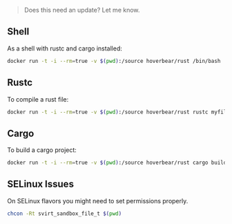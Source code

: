 > Does this need an update? Let me know.

## Shell
As a shell with rustc and cargo installed:
```bash
docker run -t -i --rm=true -v $(pwd):/source hoverbear/rust /bin/bash
```
## Rustc

To compile a rust file:
```bash
docker run -t -i --rm=true -v $(pwd):/source hoverbear/rust rustc myfile.rs
```

## Cargo

To build a cargo project:
```bash
docker run -t -i --rm=true -v $(pwd):/source hoverbear/rust cargo build
```

## SELinux Issues
On SELinux flavors you might need to set permissions properly.
```bash
chcon -Rt svirt_sandbox_file_t $(pwd)
```
